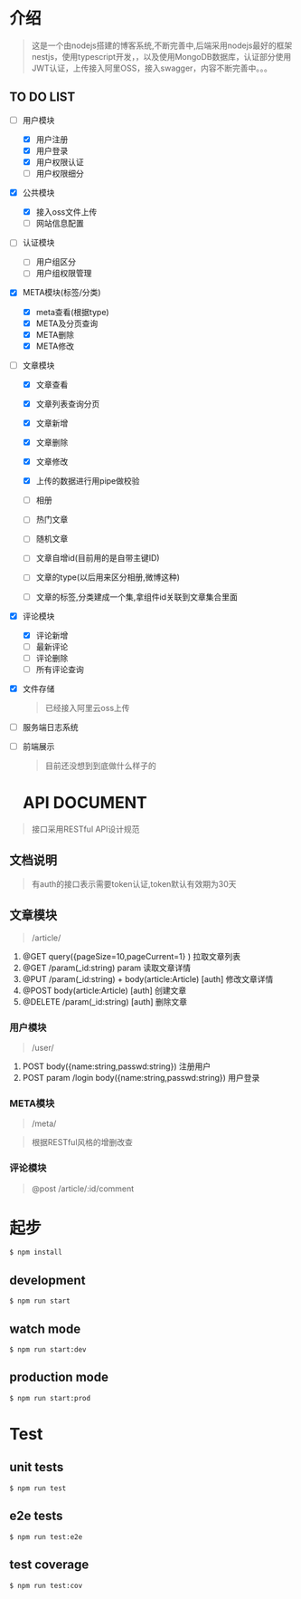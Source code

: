 # 介绍

> 这是一个由nodejs搭建的博客系统,不断完善中,后端采用nodejs最好的框架nestjs，使用typescript开发，，以及使用MongoDB数据库，认证部分使用JWT认证，上传接入阿里OSS，接入swagger，内容不断完善中。。。

## TO DO LIST


- [ ] 用户模块
  - [x] 用户注册
  - [x] 用户登录
  - [x] 用户权限认证
  - [ ] 用户权限细分
 
- [x] 公共模块
    - [x] 接入oss文件上传
    - [ ] 网站信息配置

- [ ] 认证模块
  - [ ] 用户组区分
  - [ ] 用户组权限管理

- [X] META模块(标签/分类)
  - [x] meta查看(根据type)
  - [x] META及分页查询
  - [x] META删除
  - [x] META修改

- [ ] 文章模块
  - [x] 文章查看
  - [x] 文章列表查询分页
  - [x] 文章新增
  - [x] 文章删除
  - [x] 文章修改
  - [x] 上传的数据进行用pipe做校验
  - [ ] 相册
  - [ ] 热门文章
  - [ ] 随机文章
  - [ ] 文章自增id(目前用的是自带主键ID)
  - [ ] 文章的type(以后用来区分相册,微博这种)
  - [ ] 文章的标签,分类建成一个集,拿组件id关联到文章集合里面


- [x] 评论模块
    - [x] 评论新增
    - [ ] 最新评论
    - [ ] 评论删除
    - [ ] 所有评论查询

- [x] 文件存储
  > 已经接入阿里云oss上传

- [ ] 服务端日志系统

- [ ] 前端展示
  > 目前还没想到到底做什么样子的
  
  # API DOCUMENT

> 接口采用RESTful API设计规范

## 文档说明 

> 有auth的接口表示需要token认证,token默认有效期为30天

## 文章模块

> /article/

1. @GET query({pageSize=10,pageCurrent=1}  ) 拉取文章列表
2. @GET /param(_id:string) param 读取文章详情  
3. @PUT /param(_id:string)   + body(article:Article) [auth] 修改文章详情
4. @POST body(article:Article) [auth]  创建文章
5. @DELETE /param(_id:string)  [auth]  删除文章

### 用户模块

 

> /user/

1. POST body({name:string,passwd:string}) 注册用户
2. POST param /login body({name:string,passwd:string}) 用户登录


### META模块

> /meta/

> 根据RESTful风格的增删改查

### 评论模块
> @post /article/:id/comment


# 起步
 ```
 $ npm install
 ```

## development
```
$ npm run start
```

## watch mode
```
$ npm run start:dev
```

## production mode
```
$ npm run start:prod
```
# Test
## unit tests
```
$ npm run test
```

## e2e tests
```
$ npm run test:e2e
```

## test coverage
```
$ npm run test:cov
```
